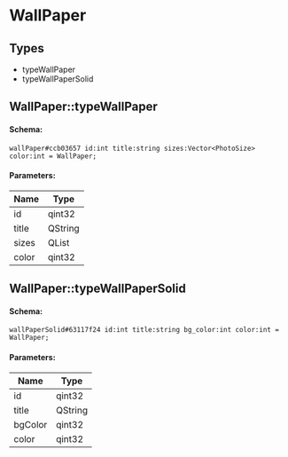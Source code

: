 # WallPaper

## Types

* typeWallPaper
* typeWallPaperSolid

## WallPaper::typeWallPaper

#### Schema:

`wallPaper#ccb03657 id:int title:string sizes:Vector<PhotoSize> color:int = WallPaper;`

#### Parameters:

|Name|Type|
|----|----|
|id|qint32|
|title|QString|
|sizes|QList<PhotoSize>|
|color|qint32|

## WallPaper::typeWallPaperSolid

#### Schema:

`wallPaperSolid#63117f24 id:int title:string bg_color:int color:int = WallPaper;`

#### Parameters:

|Name|Type|
|----|----|
|id|qint32|
|title|QString|
|bgColor|qint32|
|color|qint32|

